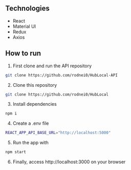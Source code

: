 ## Technologies

- React
- Material UI
- Redux
- Axios

## How to run

1. First clone and run the API repository
```bash
git clone https://github.com/rodnei0/HubLocal-API
```

2. Clone this repository
```bash
git clone https://github.com/rodnei0/HubLocal
```

3. Install dependencies
```bash
npm i
```

4. Create a .env file
```bash
REACT_APP_API_BASE_URL="http://localhost:5000"
```

5. Run the app with
```bash
npm start
```
6. Finally, access http://localhost:3000 on your browser
